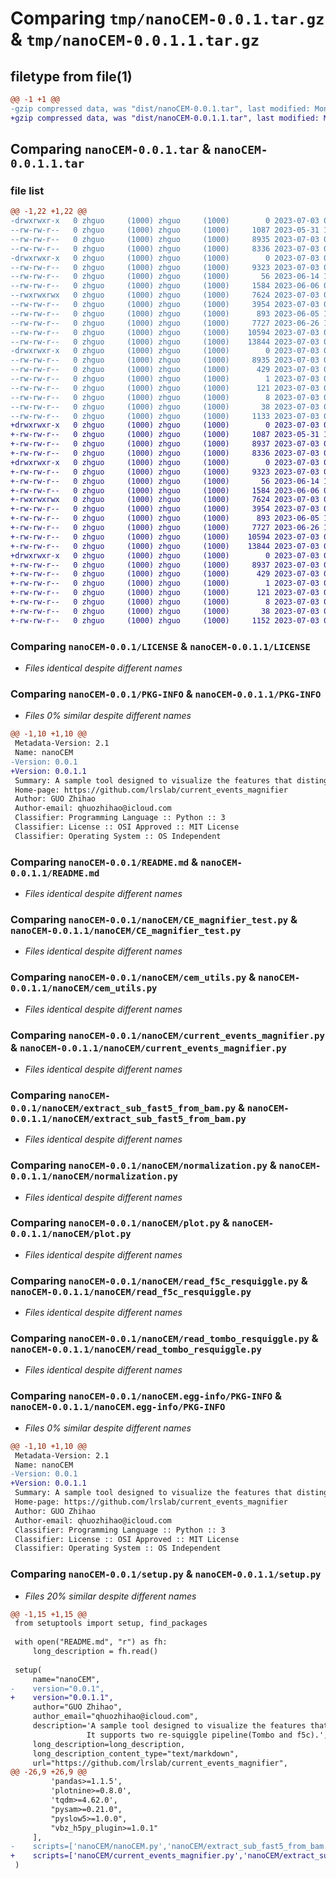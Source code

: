 # Comparing `tmp/nanoCEM-0.0.1.tar.gz` & `tmp/nanoCEM-0.0.1.1.tar.gz`

## filetype from file(1)

```diff
@@ -1 +1 @@
-gzip compressed data, was "dist/nanoCEM-0.0.1.tar", last modified: Mon Jul  3 09:50:09 2023, max compression
+gzip compressed data, was "dist/nanoCEM-0.0.1.1.tar", last modified: Mon Jul  3 09:52:00 2023, max compression
```

## Comparing `nanoCEM-0.0.1.tar` & `nanoCEM-0.0.1.1.tar`

### file list

```diff
@@ -1,22 +1,22 @@
-drwxrwxr-x   0 zhguo     (1000) zhguo     (1000)        0 2023-07-03 09:50:09.723953 nanoCEM-0.0.1/
--rw-rw-r--   0 zhguo     (1000) zhguo     (1000)     1087 2023-05-31 12:16:43.000000 nanoCEM-0.0.1/LICENSE
--rw-rw-r--   0 zhguo     (1000) zhguo     (1000)     8935 2023-07-03 09:50:09.723953 nanoCEM-0.0.1/PKG-INFO
--rw-rw-r--   0 zhguo     (1000) zhguo     (1000)     8336 2023-07-03 09:49:00.000000 nanoCEM-0.0.1/README.md
-drwxrwxr-x   0 zhguo     (1000) zhguo     (1000)        0 2023-07-03 09:50:09.723953 nanoCEM-0.0.1/nanoCEM/
--rw-rw-r--   0 zhguo     (1000) zhguo     (1000)     9323 2023-07-03 09:49:00.000000 nanoCEM-0.0.1/nanoCEM/CE_magnifier_test.py
--rw-rw-r--   0 zhguo     (1000) zhguo     (1000)       56 2023-06-14 11:15:11.000000 nanoCEM-0.0.1/nanoCEM/__init__.py
--rw-rw-r--   0 zhguo     (1000) zhguo     (1000)     1584 2023-06-06 06:49:54.000000 nanoCEM-0.0.1/nanoCEM/cem_utils.py
--rwxrwxrwx   0 zhguo     (1000) zhguo     (1000)     7624 2023-07-03 09:49:00.000000 nanoCEM-0.0.1/nanoCEM/current_events_magnifier.py
--rw-rw-r--   0 zhguo     (1000) zhguo     (1000)     3954 2023-07-03 09:40:02.000000 nanoCEM-0.0.1/nanoCEM/extract_sub_fast5_from_bam.py
--rw-rw-r--   0 zhguo     (1000) zhguo     (1000)      893 2023-06-05 13:34:35.000000 nanoCEM-0.0.1/nanoCEM/normalization.py
--rw-rw-r--   0 zhguo     (1000) zhguo     (1000)     7727 2023-06-26 15:00:04.000000 nanoCEM-0.0.1/nanoCEM/plot.py
--rw-rw-r--   0 zhguo     (1000) zhguo     (1000)    10594 2023-07-03 09:49:00.000000 nanoCEM-0.0.1/nanoCEM/read_f5c_resquiggle.py
--rw-rw-r--   0 zhguo     (1000) zhguo     (1000)    13844 2023-07-03 09:49:00.000000 nanoCEM-0.0.1/nanoCEM/read_tombo_resquiggle.py
-drwxrwxr-x   0 zhguo     (1000) zhguo     (1000)        0 2023-07-03 09:50:09.723953 nanoCEM-0.0.1/nanoCEM.egg-info/
--rw-rw-r--   0 zhguo     (1000) zhguo     (1000)     8935 2023-07-03 09:50:09.000000 nanoCEM-0.0.1/nanoCEM.egg-info/PKG-INFO
--rw-rw-r--   0 zhguo     (1000) zhguo     (1000)      429 2023-07-03 09:50:09.000000 nanoCEM-0.0.1/nanoCEM.egg-info/SOURCES.txt
--rw-rw-r--   0 zhguo     (1000) zhguo     (1000)        1 2023-07-03 09:50:09.000000 nanoCEM-0.0.1/nanoCEM.egg-info/dependency_links.txt
--rw-rw-r--   0 zhguo     (1000) zhguo     (1000)      121 2023-07-03 09:50:09.000000 nanoCEM-0.0.1/nanoCEM.egg-info/requires.txt
--rw-rw-r--   0 zhguo     (1000) zhguo     (1000)        8 2023-07-03 09:50:09.000000 nanoCEM-0.0.1/nanoCEM.egg-info/top_level.txt
--rw-rw-r--   0 zhguo     (1000) zhguo     (1000)       38 2023-07-03 09:50:09.723953 nanoCEM-0.0.1/setup.cfg
--rw-rw-r--   0 zhguo     (1000) zhguo     (1000)     1133 2023-07-03 09:50:08.000000 nanoCEM-0.0.1/setup.py
+drwxrwxr-x   0 zhguo     (1000) zhguo     (1000)        0 2023-07-03 09:52:00.000064 nanoCEM-0.0.1.1/
+-rw-rw-r--   0 zhguo     (1000) zhguo     (1000)     1087 2023-05-31 12:16:43.000000 nanoCEM-0.0.1.1/LICENSE
+-rw-rw-r--   0 zhguo     (1000) zhguo     (1000)     8937 2023-07-03 09:52:00.000064 nanoCEM-0.0.1.1/PKG-INFO
+-rw-rw-r--   0 zhguo     (1000) zhguo     (1000)     8336 2023-07-03 09:49:00.000000 nanoCEM-0.0.1.1/README.md
+drwxrwxr-x   0 zhguo     (1000) zhguo     (1000)        0 2023-07-03 09:52:00.000064 nanoCEM-0.0.1.1/nanoCEM/
+-rw-rw-r--   0 zhguo     (1000) zhguo     (1000)     9323 2023-07-03 09:49:00.000000 nanoCEM-0.0.1.1/nanoCEM/CE_magnifier_test.py
+-rw-rw-r--   0 zhguo     (1000) zhguo     (1000)       56 2023-06-14 11:15:11.000000 nanoCEM-0.0.1.1/nanoCEM/__init__.py
+-rw-rw-r--   0 zhguo     (1000) zhguo     (1000)     1584 2023-06-06 06:49:54.000000 nanoCEM-0.0.1.1/nanoCEM/cem_utils.py
+-rwxrwxrwx   0 zhguo     (1000) zhguo     (1000)     7624 2023-07-03 09:49:00.000000 nanoCEM-0.0.1.1/nanoCEM/current_events_magnifier.py
+-rw-rw-r--   0 zhguo     (1000) zhguo     (1000)     3954 2023-07-03 09:40:02.000000 nanoCEM-0.0.1.1/nanoCEM/extract_sub_fast5_from_bam.py
+-rw-rw-r--   0 zhguo     (1000) zhguo     (1000)      893 2023-06-05 13:34:35.000000 nanoCEM-0.0.1.1/nanoCEM/normalization.py
+-rw-rw-r--   0 zhguo     (1000) zhguo     (1000)     7727 2023-06-26 15:00:04.000000 nanoCEM-0.0.1.1/nanoCEM/plot.py
+-rw-rw-r--   0 zhguo     (1000) zhguo     (1000)    10594 2023-07-03 09:49:00.000000 nanoCEM-0.0.1.1/nanoCEM/read_f5c_resquiggle.py
+-rw-rw-r--   0 zhguo     (1000) zhguo     (1000)    13844 2023-07-03 09:49:00.000000 nanoCEM-0.0.1.1/nanoCEM/read_tombo_resquiggle.py
+drwxrwxr-x   0 zhguo     (1000) zhguo     (1000)        0 2023-07-03 09:52:00.000064 nanoCEM-0.0.1.1/nanoCEM.egg-info/
+-rw-rw-r--   0 zhguo     (1000) zhguo     (1000)     8937 2023-07-03 09:51:59.000000 nanoCEM-0.0.1.1/nanoCEM.egg-info/PKG-INFO
+-rw-rw-r--   0 zhguo     (1000) zhguo     (1000)      429 2023-07-03 09:51:59.000000 nanoCEM-0.0.1.1/nanoCEM.egg-info/SOURCES.txt
+-rw-rw-r--   0 zhguo     (1000) zhguo     (1000)        1 2023-07-03 09:51:59.000000 nanoCEM-0.0.1.1/nanoCEM.egg-info/dependency_links.txt
+-rw-rw-r--   0 zhguo     (1000) zhguo     (1000)      121 2023-07-03 09:51:59.000000 nanoCEM-0.0.1.1/nanoCEM.egg-info/requires.txt
+-rw-rw-r--   0 zhguo     (1000) zhguo     (1000)        8 2023-07-03 09:51:59.000000 nanoCEM-0.0.1.1/nanoCEM.egg-info/top_level.txt
+-rw-rw-r--   0 zhguo     (1000) zhguo     (1000)       38 2023-07-03 09:52:00.000064 nanoCEM-0.0.1.1/setup.cfg
+-rw-rw-r--   0 zhguo     (1000) zhguo     (1000)     1152 2023-07-03 09:51:59.000000 nanoCEM-0.0.1.1/setup.py
```

### Comparing `nanoCEM-0.0.1/LICENSE` & `nanoCEM-0.0.1.1/LICENSE`

 * *Files identical despite different names*

### Comparing `nanoCEM-0.0.1/PKG-INFO` & `nanoCEM-0.0.1.1/PKG-INFO`

 * *Files 0% similar despite different names*

```diff
@@ -1,10 +1,10 @@
 Metadata-Version: 2.1
 Name: nanoCEM
-Version: 0.0.1
+Version: 0.0.1.1
 Summary: A sample tool designed to visualize the features that distinguish between two groups of ONT data at the site level.                It supports two re-squiggle pipeline(Tombo and f5c).
 Home-page: https://github.com/lrslab/current_events_magnifier
 Author: GUO Zhihao
 Author-email: qhuozhihao@icloud.com
 Classifier: Programming Language :: Python :: 3
 Classifier: License :: OSI Approved :: MIT License
 Classifier: Operating System :: OS Independent
```

### Comparing `nanoCEM-0.0.1/README.md` & `nanoCEM-0.0.1.1/README.md`

 * *Files identical despite different names*

### Comparing `nanoCEM-0.0.1/nanoCEM/CE_magnifier_test.py` & `nanoCEM-0.0.1.1/nanoCEM/CE_magnifier_test.py`

 * *Files identical despite different names*

### Comparing `nanoCEM-0.0.1/nanoCEM/cem_utils.py` & `nanoCEM-0.0.1.1/nanoCEM/cem_utils.py`

 * *Files identical despite different names*

### Comparing `nanoCEM-0.0.1/nanoCEM/current_events_magnifier.py` & `nanoCEM-0.0.1.1/nanoCEM/current_events_magnifier.py`

 * *Files identical despite different names*

### Comparing `nanoCEM-0.0.1/nanoCEM/extract_sub_fast5_from_bam.py` & `nanoCEM-0.0.1.1/nanoCEM/extract_sub_fast5_from_bam.py`

 * *Files identical despite different names*

### Comparing `nanoCEM-0.0.1/nanoCEM/normalization.py` & `nanoCEM-0.0.1.1/nanoCEM/normalization.py`

 * *Files identical despite different names*

### Comparing `nanoCEM-0.0.1/nanoCEM/plot.py` & `nanoCEM-0.0.1.1/nanoCEM/plot.py`

 * *Files identical despite different names*

### Comparing `nanoCEM-0.0.1/nanoCEM/read_f5c_resquiggle.py` & `nanoCEM-0.0.1.1/nanoCEM/read_f5c_resquiggle.py`

 * *Files identical despite different names*

### Comparing `nanoCEM-0.0.1/nanoCEM/read_tombo_resquiggle.py` & `nanoCEM-0.0.1.1/nanoCEM/read_tombo_resquiggle.py`

 * *Files identical despite different names*

### Comparing `nanoCEM-0.0.1/nanoCEM.egg-info/PKG-INFO` & `nanoCEM-0.0.1.1/nanoCEM.egg-info/PKG-INFO`

 * *Files 0% similar despite different names*

```diff
@@ -1,10 +1,10 @@
 Metadata-Version: 2.1
 Name: nanoCEM
-Version: 0.0.1
+Version: 0.0.1.1
 Summary: A sample tool designed to visualize the features that distinguish between two groups of ONT data at the site level.                It supports two re-squiggle pipeline(Tombo and f5c).
 Home-page: https://github.com/lrslab/current_events_magnifier
 Author: GUO Zhihao
 Author-email: qhuozhihao@icloud.com
 Classifier: Programming Language :: Python :: 3
 Classifier: License :: OSI Approved :: MIT License
 Classifier: Operating System :: OS Independent
```

### Comparing `nanoCEM-0.0.1/setup.py` & `nanoCEM-0.0.1.1/setup.py`

 * *Files 20% similar despite different names*

```diff
@@ -1,15 +1,15 @@
 from setuptools import setup, find_packages
 
 with open("README.md", "r") as fh:
     long_description = fh.read()
 
 setup(
     name="nanoCEM",
-    version="0.0.1",
+    version="0.0.1.1",
     author="GUO Zhihao",
     author_email="qhuozhihao@icloud.com",
     description='A sample tool designed to visualize the features that distinguish between two groups of ONT data at the site level.\
                 It supports two re-squiggle pipeline(Tombo and f5c).',
     long_description=long_description,
     long_description_content_type="text/markdown",
     url="https://github.com/lrslab/current_events_magnifier",
@@ -26,9 +26,9 @@
         'pandas>=1.1.5',
         'plotnine>=0.8.0',
         'tqdm>=4.62.0',
         "pysam>=0.21.0",
         "pyslow5>=1.0.0",
         "vbz_h5py_plugin>=1.0.1"
     ],
-    scripts=['nanoCEM/nanoCEM.py','nanoCEM/extract_sub_fast5_from_bam.py']
+    scripts=['nanoCEM/current_events_magnifier.py','nanoCEM/extract_sub_fast5_from_bam.py']
 )
```

